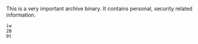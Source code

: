 This is a very important archive binary. It contains personal, security related information.

```
iw
2B
0t
```